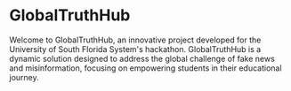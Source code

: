 # GlobalTruthHub
Welcome to GlobalTruthHub, an innovative project developed for the University of South Florida System's hackathon. GlobalTruthHub is a dynamic solution designed to address the global challenge of fake news and misinformation, focusing on empowering students in their educational journey.
